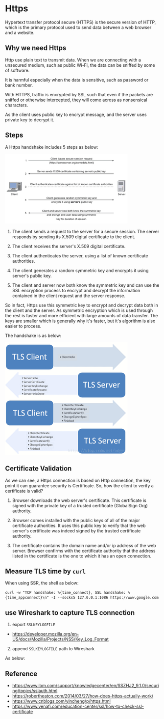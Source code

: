 # Https

Hypertext transfer protocol secure (HTTPS) is the secure version of HTTP, which is the primary protocol used to send data between a web browser and a website.

## Why we need Https

Http use plain text to transmit data. When we are connecting with a unsecured medium, such as public Wi-Fi, the data can be sniffed by some of software.

It is harmful especially when the data is sensitive, such as password or bank number.

With HTTPS, traffic is encrypted by SSL such that even if the packets are sniffed or otherwise intercepted, they will come across as nonsensical characters.

As the client uses public key to encrypt message, and the server uses private key to decrypt it.

## Steps

A Https handshake includes 5 steps as below:

<img src="../../../assets/ssl_handshake.jpg" width="400"/>

1. The client sends a request to the server for a secure session. The server responds by sending its X.509 digital certificate to the client.

2. The client receives the server's X.509 digital certificate.

3. The client authenticates the server, using a list of known certificate authorities.

4. The client generates a random symmetric key and encrypts it using server's public key.

5. The client and server now both know the symmetric key and can use the SSL encryption process to encrypt and decrypt the information contained in the client request and the server response.

So in fact, Https use this symmetric key to encrypt and decrypt data both in the client and the server. As symmetric encryption which is used through the rest is faster and more efficient with large amounts of data transfer. The keys are smaller which is generally why it's faster, but it's algorithm is also easier to process.

The handshake is as below:

<img src='../../../assets/tls_handshake.png' width='400' />

## Certificate Validation

As we can see, a Https connection is based on Http connection, the key point it can guarantee security is Certificate. So, how the client to verify a certificate is valid?

1. Browser downloads the web server's certificate. This certificate is signed with the private key of a trusted certificate (GlobalSign Org) authority.

2. Browser comes installed with the public keys of all of the major certificate authorities. It uses this public key to verify that the web server's certificate was indeed signed by the trusted certificate authority.

3. The certificate contains the domain name and/or ip address of the web server. Browser confirms with the certificate authority that the address listed in the certificate is the one to which it has an open connection.

## Measure TLS time by `curl`

When using SSR, the shell as below:

```shell
curl -w "TCP handshake: %{time_connect}, SSL handshake: %{time_appconnect}\n" -I --socks5 127.0.0.1:1086 https://www.google.com
```

## use Wireshark to capture TLS connection

1. export `SSLKEYLOGFILE`

- <https://developer.mozilla.org/en-US/docs/Mozilla/Projects/NSS/Key_Log_Format>

2. append `SSLKEYLOGFILE` path to Wireshark

As below:



## Reference

- <https://www.ibm.com/support/knowledgecenter/en/SSZHJ2_9.1.0/securing/topics/sslauth.html>
- <https://robertheaton.com/2014/03/27/how-does-https-actually-work/>
- <https://www.cnblogs.com/yincheng/p/https.html>
- <https://www.venafi.com/education-center/ssl/how-to-check-ssl-certificate>
